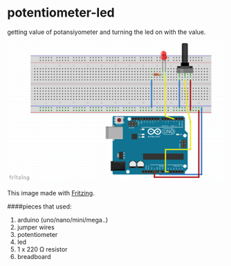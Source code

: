 # potentiometer-led

getting value of potansiyometer and turning the led on with the value.

![potentiometer-led]

This image made with [Fritzing].

####pieces that used:
1. arduino (uno/nano/mini/mega..)
2. jumper wires
3. potentiometer
4. led
5. 1 x 220 Ω resistor
6. breadboard

[potentiometer-led]: https://github.com/arslanbilal/arduino-examples/raw/master/examples/06-potentiometer-led/assets/potentiometer-led.png "potentiometer-led image"
[Fritzing]: http://fritzing.org/home/